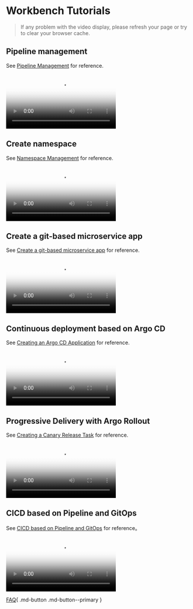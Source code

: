 # Workbench Tutorials

> If any problem with the video display, please refresh your page or try to clear your browser cache.

## Pipeline management

See [Pipeline Management](../amamba/user-guide/pipeline/create/custom.md) for reference.

<div class="responsive-video-container">
<video controls src="https://harbor-test2.cn-sh2.ufileos.com/docs/videos/create-pipeline.mp4" preload="metadata" poster="../images/amamba-pipeline.png"></video>
</div>

## Create namespace

See [Namespace Management](../amamba/user-guide/namespace/namespace.md) for reference.

<div class="responsive-video-container">
<video controls src="https://harbor-test2.cn-sh2.ufileos.com/docs/videos/create-ns.mp4" preload="metadata" poster="../images/amamba-ns.png"></video>
</div>

## Create a git-based microservice app

See [Create a git-based microservice app](../amamba/user-guide/wizard/create-app-git.md) for reference.

<div class="responsive-video-container">
<video controls src="https://harbor-test2.cn-sh2.ufileos.com/docs/videos/createservice-gitrepo.mp4" preload="metadata" poster="../images/amamba-git.png"></video>
</div>

## Continuous deployment based on Argo CD

See [Creating an Argo CD Application](../amamba/user-guide/gitops/create-argo-cd.md) for reference.

<div class="responsive-video-container">
<video controls src="https://harbor-test2.cn-sh2.ufileos.com/docs/videos/gitops.mp4" preload="metadata" poster="../images/amamba-gitops.png"></video>
</div>

## Progressive Delivery with Argo Rollout

See [Creating a Canary Release Task](../amamba/user-guide/release/canary.md) for reference.

<div class="responsive-video-container">
<video controls src="https://harbor-test2.cn-sh2.ufileos.com/docs/videos/canary.mp4" preload="metadata" poster="../images/amamba-canary.png"></video>
</div>

## CICD based on Pipeline and GitOps

See [CICD based on Pipeline and GitOps](../amamba/quickstart/argocd-jenkins.md) for reference。

<div class="responsive-video-container">
<video controls src="https://harbor-test2.cn-sh2.ufileos.com/docs/videos/amamba-cicd.mp4" preload="metadata" poster="../images/amamba-cicd.png"></video>
</div>

[FAQ](../amamba/intro/faq.md){ .md-button .md-button--primary }
